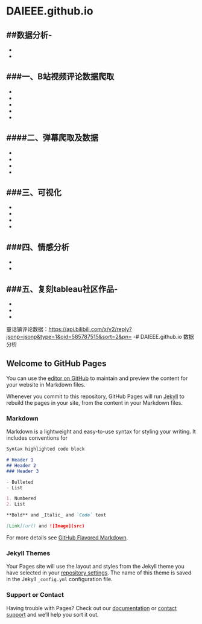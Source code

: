 # DAIEEE.github.io
##数据分析-
-
-
-
###一、B站视频评论数据爬取
-
-
-
-
-
-
####二、弹幕爬取及数据
-
-
-
-
-
###三、可视化
-
-
-
-
-
###四、情感分析
-
-
-
###五、复刻tableau社区作品-
-
-
-
-
童话镇评论数据：https://api.bilibili.com/x/v2/reply?jsonp=jsonp&type=1&oid=585787515&sort=2&pn=
-# DAIEEE.github.io
数据分析
## Welcome to GitHub Pages

You can use the [editor on GitHub](https://github.com/DAIIEEE/DAIEEE.github.io/edit/main/README.md) to maintain and preview the content for your website in Markdown files.

Whenever you commit to this repository, GitHub Pages will run [Jekyll](https://jekyllrb.com/) to rebuild the pages in your site, from the content in your Markdown files.

### Markdown

Markdown is a lightweight and easy-to-use syntax for styling your writing. It includes conventions for

```markdown
Syntax highlighted code block

# Header 1
## Header 2
### Header 3

- Bulleted
- List

1. Numbered
2. List

**Bold** and _Italic_ and `Code` text

[Link](url) and ![Image](src)
```

For more details see [GitHub Flavored Markdown](https://guides.github.com/features/mastering-markdown/).

### Jekyll Themes

Your Pages site will use the layout and styles from the Jekyll theme you have selected in your [repository settings](https://github.com/DAIIEEE/DAIEEE.github.io/settings/pages). The name of this theme is saved in the Jekyll `_config.yml` configuration file.

### Support or Contact

Having trouble with Pages? Check out our [documentation](https://docs.github.com/categories/github-pages-basics/) or [contact support](https://support.github.com/contact) and we’ll help you sort it out.
